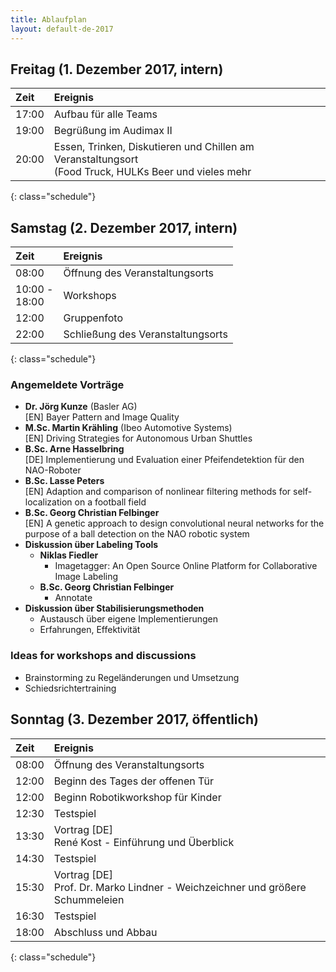 ```yaml
---
title: Ablaufplan
layout: default-de-2017
---
```


## Freitag (1. Dezember 2017, intern)

| Zeit   | Ereignis                                |
|:-------|:----------------------------------------|
| 17:00  | Aufbau für alle Teams                   |
| 19:00  | Begrüßung im Audimax II                 |
| 20:00  | Essen, Trinken, Diskutieren und Chillen am Veranstaltungsort<br>(Food Truck, HULKs Beer und vieles mehr |
{: class="schedule"}

## Samstag (2. Dezember 2017, intern)

| Zeit             | Ereignis                          |
|:-----------------|:----------------------------------|
| 08:00            | Öffnung des Veranstaltungsorts    |
| 10:00 -<br>18:00 | Workshops                         |
| 12:00            | Gruppenfoto                       |
| 22:00            | Schließung des Veranstaltungsorts |
{: class="schedule"}

### Angemeldete Vorträge

* **Dr. Jörg Kunze** (Basler AG)  
[EN] Bayer Pattern and Image Quality
* **M.Sc. Martin Krähling** (Ibeo Automotive Systems)  
[EN] Driving Strategies for Autonomous Urban Shuttles  
* **B.Sc. Arne Hasselbring**  
[DE] Implementierung und Evaluation einer Pfeifendetektion für den NAO-Roboter
* **B.Sc. Lasse Peters**  
[EN] Adaption and comparison of nonlinear filtering methods for self-localization on a football field
* **B.Sc. Georg Christian Felbinger**  
[EN] A genetic approach to design convolutional neural networks for the purpose of a ball detection on the NAO robotic system
* **Diskussion über Labeling Tools**
    * **Niklas Fiedler** 
        * Imagetagger: An Open Source Online Platform for Collaborative Image
          Labeling
    * **B.Sc. Georg Christian Felbinger**
        * Annotate
* **Diskussion über Stabilisierungsmethoden**
    * Austausch über eigene Implementierungen
    * Erfahrungen, Effektivität

### Ideas for workshops and discussions  

* Brainstorming zu Regeländerungen und Umsetzung
* Schiedsrichtertraining

## Sonntag (3. Dezember 2017, öffentlich)

| Zeit  | Ereignis                                                                         |
| :-    | :-                                                                               |
| 08:00 | Öffnung des Veranstaltungsorts                                                   |
| 12:00 | Beginn des Tages der offenen Tür                                                 |
| 12:00 | Beginn Robotikworkshop für Kinder                                                |
| 12:30 | Testspiel                                                                        |
| 13:30 | Vortrag [DE]<br>René Kost - Einführung und Überblick                             |
| 14:30 | Testspiel                                                                        |
| 15:30 | Vortrag [DE]<br>Prof. Dr. Marko Lindner - Weichzeichner und größere Schummeleien |
| 16:30 | Testspiel                                                                        |
| 18:00 | Abschluss und Abbau                                                              |
{: class="schedule"}
